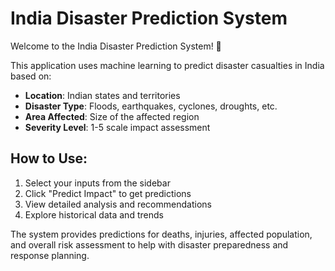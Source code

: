 # India Disaster Prediction System

Welcome to the India Disaster Prediction System! 🚨

This application uses machine learning to predict disaster casualties in India based on:
- **Location**: Indian states and territories
- **Disaster Type**: Floods, earthquakes, cyclones, droughts, etc.
- **Area Affected**: Size of the affected region
- **Severity Level**: 1-5 scale impact assessment

## How to Use:
1. Select your inputs from the sidebar
2. Click "Predict Impact" to get predictions
3. View detailed analysis and recommendations
4. Explore historical data and trends

The system provides predictions for deaths, injuries, affected population, and overall risk assessment to help with disaster preparedness and response planning.